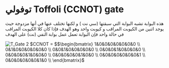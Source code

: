 # توفولي Toffoli (CCNOT) gate



هذه البوابة تشبه البوابة التي سبقتها (سي نت ) و لكنها تختلف عنها في أنها مزدوجة حيث يوجد اثنين من الكيوبت المراقب و كيوبت واحد وهو الهدف 
فإذا كان كلا الكيوبت المراقب في حالة واحد فإن البوابة تعمل عمل بوابة النفي (نت) على الهدف


![T_Gate 2](~images/Toffoli.png)
$CCNOT = $$\begin{bmatrix}
1&0&0&0&0&0&0&0 \\
0&1&0&0&0&0&0&0 \\
0&0&1&0&0&0&0&0 \\
0&0&0&1&0&0&0&0 \\
0&0&0&0&1&0&0&0 \\
0&0&0&0&0&1&0&0 \\
0&0&0&0&0&0&0&1 \\
0&0&0&0&0&0&1&0 \\
\end{bmatrix}$